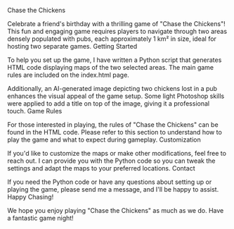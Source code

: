 Chase the Chickens

Celebrate a friend's birthday with a thrilling game of "Chase the Chickens"! This fun and engaging game requires players to navigate through two areas densely populated with pubs, each approximately 1 km² in size, ideal for hosting two separate games.
Getting Started

To help you set up the game, I have written a Python script that generates HTML code displaying maps of the two selected areas. The main game rules are included on the index.html page.

Additionally, an AI-generated image depicting two chickens lost in a pub enhances the visual appeal of the game setup. Some light Photoshop skills were applied to add a title on top of the image, giving it a professional touch.
Game Rules

For those interested in playing, the rules of "Chase the Chickens" can be found in the HTML code. Please refer to this section to understand how to play the game and what to expect during gameplay.
Customization

If you'd like to customize the maps or make other modifications, feel free to reach out. I can provide you with the Python code so you can tweak the settings and adapt the maps to your preferred locations.
Contact

If you need the Python code or have any questions about setting up or playing the game, please send me a message, and I'll be happy to assist.
Happy Chasing!

We hope you enjoy playing "Chase the Chickens" as much as we do. Have a fantastic game night!
